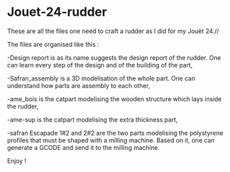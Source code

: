 # Jouet-24-rudder
These are all the files one need to craft a rudder as I did for my Jouët 24.//

The files are organised like this :

-Design report is as its name suggests the design report of the rudder. One can learn every step of the design and of the building of the part,

-Safran_assembly is a 3D modelisation of the whole part. One can understand how parts are assembly to each other,

-ame_bois is the catpart modelising the wooden structure which lays inside the rudder,

-ame-sup is the catpart modelising the extra thickness part,

-safran Escapade 1#2 and 2#2 are the two parts modelising the polystyrene profiles that must be shaped with a milling machine. Based on it, one can generate a GCODE and send it to the milling machine.

Enjoy !
